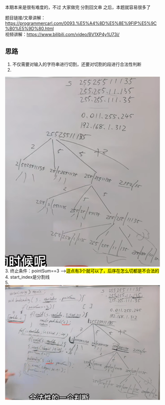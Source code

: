 本期本来是很有难度的，不过 大家做完 分割回文串 之后，本题就容易很多了 

题目链接/文章讲解：https://programmercarl.com/0093.%E5%A4%8D%E5%8E%9FIP%E5%9C%B0%E5%9D%80.html  
视频讲解：https://www.bilibili.com/video/BV1XP4y1U73i/

## 思路
1. 不仅需要对输入的字符串进行切割，还要对切割的段进行合法性判断  
2.
![img.png](img.png)
3. 终止条件：pointSum==3  --><mark>逗点有3个就可以了，后序在怎么切都是不合法的</mark>  
4. start_index是分割线  
5.
![img_1.png](img_1.png)
